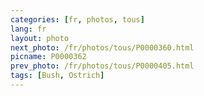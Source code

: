 ```yaml
---
categories: [fr, photos, tous]
lang: fr
layout: photo
next_photo: /fr/photos/tous/P0000360.html
picname: P0000362
prev_photo: /fr/photos/tous/P0000405.html
tags: [Bush, Ostrich]
---
```

